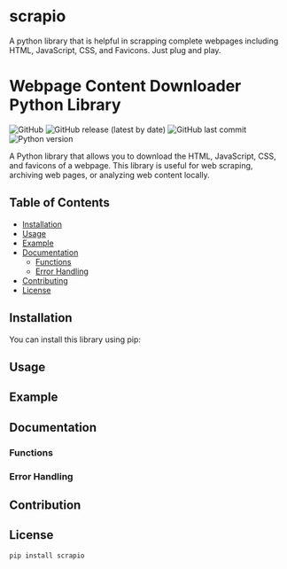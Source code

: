 # scrapio
A python library that is helpful in scrapping complete webpages including HTML, JavaScript, CSS, and Favicons. Just plug and play.  

# Webpage Content Downloader Python Library

![GitHub](https://img.shields.io/github/license/your-username/webpage-content-downloader)
![GitHub release (latest by date)](https://img.shields.io/github/v/release/your-username/webpage-content-downloader)
![GitHub last commit](https://img.shields.io/github/last-commit/your-username/webpage-content-downloader)
![Python version](https://img.shields.io/badge/python-3.7%20%7C%203.8%20%7C%203.9-blue)

A Python library that allows you to download the HTML, JavaScript, CSS, and favicons of a webpage. This library is useful for web scraping, archiving web pages, or analyzing web content locally.

## Table of Contents

- [Installation](#installation)
- [Usage](#usage)
- [Example](#example)
- [Documentation](#documentation)
  - [Functions](#functions)
  - [Error Handling](#error-handling)
- [Contributing](#contributing)
- [License](#license)

## Installation

You can install this library using pip:

## Usage

## Example

## Documentation

### Functions
### Error Handling

## Contribution

## License


```bash
pip install scrapio
